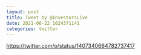 ```yaml
--- 
layout: post 
title: Tweet by @InvestorsLive 
date: 2021-06-22 1624371141 
categories: twitter 
--- 
```

https://twitter.com/o/status/1407340664782737417